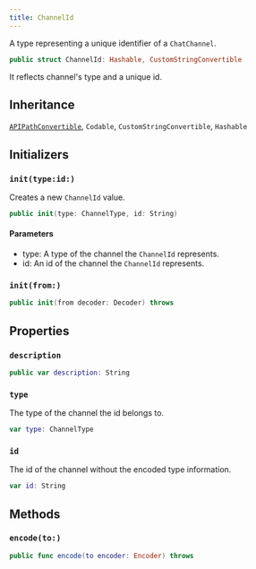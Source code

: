 ```yaml
---
title: ChannelId
---
```


A type representing a unique identifier of a `ChatChannel`.

``` swift
public struct ChannelId: Hashable, CustomStringConvertible 
```

It reflects channel's type and a unique id.

## Inheritance

[`APIPathConvertible`](../api-client/api-path-convertible.md), `Codable`, `CustomStringConvertible`, `Hashable`

## Initializers

### `init(type:id:)`

Creates a new `ChannelId` value.

``` swift
public init(type: ChannelType, id: String) 
```

#### Parameters

  - type: A type of the channel the `ChannelId` represents.
  - id: An id of the channel the `ChannelId` represents.

### `init(from:)`

``` swift
public init(from decoder: Decoder) throws 
```

## Properties

### `description`

``` swift
public var description: String 
```

### `type`

The type of the channel the id belongs to.

``` swift
var type: ChannelType 
```

### `id`

The id of the channel without the encoded type information.

``` swift
var id: String 
```

## Methods

### `encode(to:)`

``` swift
public func encode(to encoder: Encoder) throws 
```
